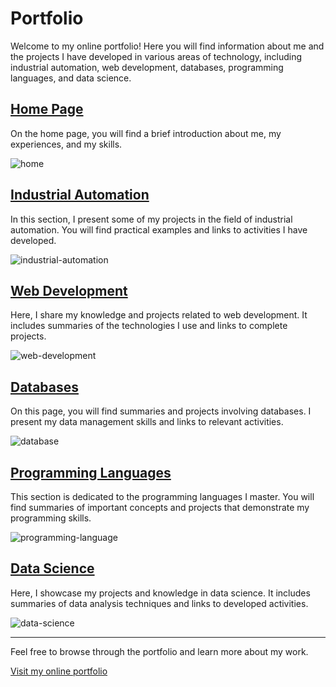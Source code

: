 # Portfolio

Welcome to my online portfolio! Here you will find information about me and the projects I have developed in various areas of technology, including industrial automation, web development, databases, programming languages, and data science.

## [Home Page](https://rafael-rodrigues01.github.io/final-project-first-semester/)


On the home page, you will find a brief introduction about me, my experiences, and my skills.

![home](https://github.com/rafael-rodrigues01/advanced-javascript-quest/assets/106329803/a93e6e09-07b2-4c28-98db-607b5ade1d34)

## [Industrial Automation](https://rafael-rodrigues01.github.io/final-project-first-semester/industrial.html)


In this section, I present some of my projects in the field of industrial automation. You will find practical examples and links to activities I have developed.

![industrial-automation](https://github.com/rafael-rodrigues01/advanced-javascript-quest/assets/106329803/306cf981-c625-4ab2-91e4-d5939b1eef61)

## [Web Development](https://rafael-rodrigues01.github.io/final-project-first-semester/web.html)


Here, I share my knowledge and projects related to web development. It includes summaries of the technologies I use and links to complete projects.

![web-development](https://github.com/rafael-rodrigues01/advanced-javascript-quest/assets/106329803/0bb15650-29ad-427b-84c8-7d095a7bdd08)

## [Databases](https://rafael-rodrigues01.github.io/final-project-first-semester/database.html)


On this page, you will find summaries and projects involving databases. I present my data management skills and links to relevant activities.

![database](https://github.com/rafael-rodrigues01/advanced-javascript-quest/assets/106329803/d5850012-a1b6-4279-8352-54ddb4ad5113)

## [Programming Languages](https://rafael-rodrigues01.github.io/final-project-first-semester/programming.html)


This section is dedicated to the programming languages I master. You will find summaries of important concepts and projects that demonstrate my programming skills.

![programming-language](https://github.com/rafael-rodrigues01/advanced-javascript-quest/assets/106329803/b8b83e9d-20a9-47d9-a141-64e2e75f419f)

## [Data Science](https://rafael-rodrigues01.github.io/final-project-first-semester/data-science.html)


Here, I showcase my projects and knowledge in data science. It includes summaries of data analysis techniques and links to developed activities.

![data-science](https://github.com/rafael-rodrigues01/advanced-javascript-quest/assets/106329803/ec4f3211-34ee-4b0b-b4ba-e41522cd381b)

---

Feel free to browse through the portfolio and learn more about my work.

[Visit my online portfolio](https://rafael-rodrigues01.github.io/final-project-first-semester/index.html)
